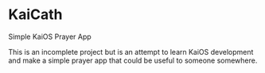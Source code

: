 # KaiCath
Simple KaiOS Prayer App

This is an incomplete project but is an attempt to learn KaiOS development and make a simple prayer app that could be useful to someone somewhere.
